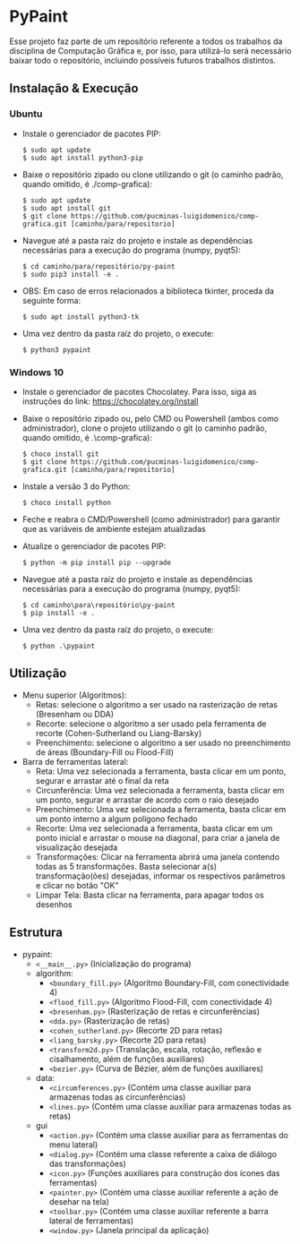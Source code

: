 # PyPaint
Esse projeto faz parte de um repositório referente a todos os trabalhos da disciplina de Computação Gráfica e, por isso, para utilizá-lo será necessário baixar todo o repositório, incluindo possíveis futuros trabalhos distintos.

## Instalação & Execução
### Ubuntu
- Instale o gerenciador de pacotes PIP:

  ```
  $ sudo apt update
  $ sudo apt install python3-pip
  ```

- Baixe o repositório zipado ou clone utilizando o git (o caminho padrão, quando omitido, é ./comp-grafica):
  
  ```
  $ sudo apt update
  $ sudo apt install git
  $ git clone https://github.com/pucminas-luigidomenico/comp-grafica.git [caminho/para/repositorio]
  ``` 
  
- Navegue até a pasta raíz do projeto e instale as dependências necessárias para a execução do programa (numpy, pyqt5):

  ```
  $ cd caminho/para/repositório/py-paint
  $ sudo pip3 install -e .
  ```
  
- OBS: Em caso de erros relacionados a biblioteca tkinter, proceda da seguinte forma:

  ```
  $ sudo apt install python3-tk
  ```
 
- Uma vez dentro da pasta raíz do projeto, o execute:

  ```
  $ python3 pypaint
  ```
  
### Windows 10
- Instale o gerenciador de pacotes Chocolatey. Para isso, siga as instruções do link: https://chocolatey.org/install

- Baixe o repositório zipado ou, pelo CMD ou Powershell (ambos como administrador), clone o projeto utilizando o git (o caminho padrão, quando omitido, é .\comp-grafica):

  ```
  $ choco install git
  $ git clone https://github.com/pucminas-luigidomenico/comp-grafica.git [caminho/para/repositorio]
  ```
  
- Instale a versão 3 do Python:

  ```
  $ choco install python
  ```

- Feche e reabra o CMD/Powershell (como administrador) para garantir que as variáveis de ambiente estejam atualizadas

- Atualize o gerenciador de pacotes PIP:

  ```
  $ python -m pip install pip --upgrade
  ```
  
- Navegue até a pasta raíz do projeto e instale as dependências necessárias para a execução do programa (numpy, pyqt5):

  ```
  $ cd caminho\para\repositório\py-paint
  $ pip install -e .
  ```
  
- Uma vez dentro da pasta raíz do projeto, o execute:

  ```
  $ python .\pypaint
  ```

## Utilização
- Menu superior (Algoritmos):
  - Retas: selecione o algoritmo a ser usado na rasterização de retas (Bresenham ou DDA)
  - Recorte: selecione o algoritmo a ser usado pela ferramenta de recorte (Cohen-Sutherland ou Liang-Barsky)
  - Preenchimento: selecione o algoritmo a ser usado no preenchimento de áreas (Boundary-Fill ou Flood-Fill)
- Barra de ferramentas lateral:
  - Reta: Uma vez selecionada a ferramenta, basta clicar em um ponto, segurar e arrastar até o final da reta
  - Circunferência: Uma vez selecionada a ferramenta, basta clicar em um ponto, segurar e arrastar de acordo com o raio desejado
  - Preenchimento: Uma vez selecionada a ferramenta, basta clicar em um ponto interno a algum polígono fechado
  - Recorte: Uma vez selecionada a ferramenta, basta clicar em um ponto inicial e arrastar o mouse na diagonal, para criar a janela de visualização desejada
  - Transformações: Clicar na ferramenta abrirá uma janela contendo todas as 5 transformações. Basta selecionar a(s) transformação(ões) desejadas, informar os respectivos parâmetros e clicar no botão "OK"
  - Limpar Tela: Basta clicar na ferramenta, para apagar todos os desenhos

## Estrutura
- pypaint:
  - `<__main__.py>` (Inicialização do programa)
  - algorithm:
    - `<boundary_fill.py>` (Algoritmo Boundary-Fill, com conectividade 4)
    - `<flood_fill.py>` (Algoritmo Flood-Fill, com conectividade 4)
    - `<bresenham.py>` (Rasterização de retas e circunferências)
    - `<dda.py>` (Rasterização de retas)
    - `<cohen_sutherland.py>` (Recorte 2D para retas)
    - `<liang_barsky.py>` (Recorte 2D para retas)
    - `<transform2d.py>` (Translação, escala, rotação, reflexão e cisalhamento, além de funções auxiliares)
    - `<bezier.py>` (Curva de Bézier, além de funções auxiliares)
  - data:
    - `<circumferences.py>` (Contém uma classe auxiliar para armazenas todas as circunferências)
    - `<lines.py>` (Contém uma classe auxiliar para armazenas todas as retas)
  - gui
    - `<action.py>` (Contém uma classe auxiliar para as ferramentas do menu lateral)
    - `<dialog.py>` (Contém uma classe referente a caixa de diálogo das transformações)
    - `<icon.py>` (Funções auxiliares para construção dos ícones das ferramentas)
    - `<painter.py>` (Contém uma classe auxiliar referente a ação de desehar na tela)
    - `<toolbar.py>` (Contém uma classe auxiliar referente a barra lateral de ferramentas)
    - `<window.py>` (Janela principal da aplicação)
    
